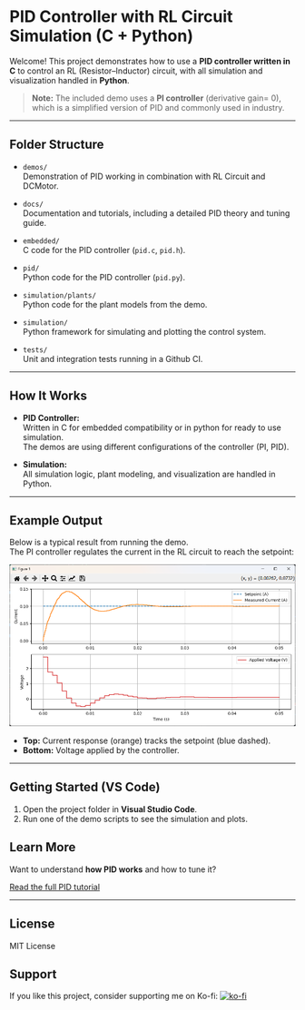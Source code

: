 # PID Controller with RL Circuit Simulation (C + Python)

Welcome! This project demonstrates how to use a **PID controller written in C** to control an RL (Resistor–Inductor) circuit, with all simulation and visualization handled in **Python**.  

> **Note:** The included demo uses a **PI controller** (derivative gain= 0), which is a simplified version of PID and commonly used in industry.

---

## Folder Structure

- `demos/`  
  Demonstration of PID working in combination with RL Circuit and DCMotor.

- `docs/`  
  Documentation and tutorials, including a detailed PID theory and tuning guide.

- `embedded/`  
  C code for the PID controller (`pid.c`, `pid.h`).

- `pid/`  
  Python code for the PID controller (`pid.py`).

- `simulation/plants/`  
  Python code for the plant models from the demo.

- `simulation/`  
  Python framework for simulating and plotting the control system.

- `tests/`  
  Unit and integration tests running in a Github CI.



---

## How It Works

- **PID Controller:**  
  Written in C for embedded compatibility or in python for ready to use simulation.  
  The demos are using different configurations of the controller (PI, PID).

- **Simulation:**  
  All simulation logic, plant modeling, and visualization are handled in Python.

---

## Example Output

Below is a typical result from running the demo.  
The PI controller regulates the current in the RL circuit to reach the setpoint:

![RL Circuit PI Control Demo](docs/image.png)

- **Top:** Current response (orange) tracks the setpoint (blue dashed).
- **Bottom:** Voltage applied by the controller.

---

## Getting Started (VS Code)

1. Open the project folder in **Visual Studio Code**.
2. Run one of the demo scripts to see the simulation and plots.


## Learn More

Want to understand **how PID works** and how to tune it?

[Read the full PID tutorial](docs/PID_TUTORIAL.md)

---

## License

MIT License

## Support
If you like this project, consider supporting me on Ko-fi:
[![ko-fi](https://ko-fi.com/img/githubbutton_sm.svg)](https://ko-fi.com/summit00)